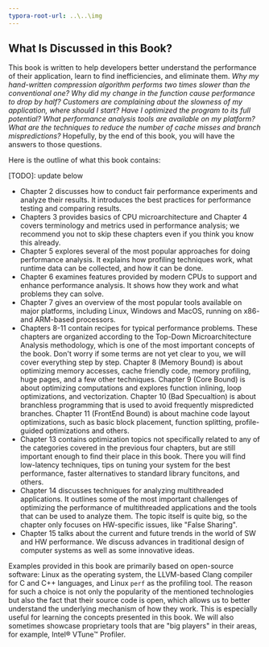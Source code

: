 ```yaml
---
typora-root-url: ..\..\img
---
```


## What Is Discussed in this Book?

This book is written to help developers better understand the performance of their application, learn to find inefficiencies, and eliminate them. *Why my hand-written compression algorithm performs two times slower than the conventional one? Why did my change in the function cause performance to drop by half? Customers are complaining about the slowness of my application, where should I start? Have I optimized the program to its full potential? What performance analysis tools are available on my platform? What are the techniques to reduce the number of cache misses and branch mispredictions?* Hopefully, by the end of this book, you will have the answers to those questions.

Here is the outline of what this book contains:

[TODO]: update below

* Chapter 2 discusses how to conduct fair performance experiments and analyze their results. It introduces the best practices for performance testing and comparing results.
* Chapters 3 provides basics of CPU microarchitecture and Chapter 4 covers terminology and metrics used in performance analysis; we recommend you not to skip these chapters even if you think you know this already. 
* Chapter 5 explores several of the most popular approaches for doing performance analysis. It explains how profiling techniques work, what runtime data can be collected, and how it can be done.
* Chapter 6 examines features provided by modern CPUs to support and enhance performance analysis. It shows how they work and what problems they can solve.
* Chapter 7 gives an overview of the most popular tools available on major platforms, including Linux, Windows and MacOS, running on x86- and ARM-based processors.
* Chapters 8-11 contain recipes for typical performance problems. These chapters are organized according to the Top-Down Microarchitecture Analysis methodology, which is one of the most important concepts of the book. Don't worry if some terms are not yet clear to you, we will cover everything step by step. Chapter 8 (Memory Bound) is about optimizing memory accesses, cache friendly code, memory profiling, huge pages, and a few other techniques. Chapter 9 (Core Bound) is about optimizing computations and explores function inlining, loop optimizations, and vectorization. Chapter 10 (Bad Specualtion) is about branchless programming that is used to avoid frequently mispredicted branches. Chapter 11 (FrontEnd Bound) is about machine code layout optimizations, such as basic block placement, function splitting, profile-guided optimizations and others.
* Chapter 13 contains optimization topics not specifically related to any of the categories covered in the previous four chapters, but are still important enough to find their place in this book. There you will find low-latency techniques, tips on tuning your system for the best performance, faster alternatives to standard library funcitons, and others.
* Chapter 14 discusses techniques for analyzing multithreaded applications. It outlines some of the most important challenges of optimizing the performance of multithreaded applications and the tools that can be used to analyze them. The topic itself is quite big, so the chapter only focuses on HW-specific issues, like "False Sharing".
* Chapter 15 talks about the current and future trends in the world of SW and HW performance. We discuss advances in traditional design of computer systems as well as some innovative ideas.

Examples provided in this book are primarily based on open-source software: Linux as the operating system, the LLVM-based Clang compiler for C and C++ languages, and Linux `perf` as the profiling tool. The reason for such a choice is not only the popularity of the mentioned technologies but also the fact that their source code is open, which allows us to better understand the underlying mechanism of how they work. This is especially useful for learning the concepts presented in this book. We will also sometimes showcase proprietary tools that are "big players" in their areas, for example, Intel® VTune™ Profiler.
